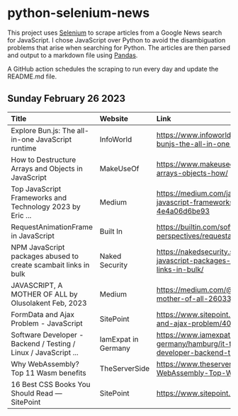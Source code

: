 # python-selenium-news

This project uses [Selenium](https://www.seleniumhq.org/) to scrape articles from a Google News search for JavaScript.
I chose JavaScript over Python to avoid the disambiguation problems that arise when searching for Python.
The articles are then parsed and output to a markdown file using [Pandas](https://pandas.pydata.org/).

A GitHub action schedules the scraping to run every day and update the README.md file.

## Sunday February 26 2023


| Title                                                           | Website             | Link                                                                                                                      |
|:----------------------------------------------------------------|:--------------------|:--------------------------------------------------------------------------------------------------------------------------|
| Explore Bun.js: The all-in-one JavaScript runtime               | InfoWorld           | https://www.infoworld.com/article/3688330/explore-bunjs-the-all-in-one-javascript-runtime.html                            |
| How to Destructure Arrays and Objects in JavaScript             | MakeUseOf           | https://www.makeuseof.com/javascript-destructure-arrays-objects-how/                                                      |
| Top JavaScript Frameworks and Technology 2023  by Eric ...      | Medium              | https://medium.com/javascript-scene/top-javascript-frameworks-and-technology-2023-4e4a06d6be93                            |
| RequestAnimationFrame in JavaScript                             | Built In            | https://builtin.com/software-engineering-perspectives/requestanimationframe                                               |
| NPM JavaScript packages abused to create scambait links in bulk | Naked Security      | https://nakedsecurity.sophos.com/2023/02/22/npm-javascript-packages-abused-to-create-scambait-links-in-bulk/              |
| JAVASCRIPT, A MOTHER OF ALL  by Olusolakent  Feb, 2023          | Medium              | https://medium.com/@olusolakent1/javascript-as-a-mother-of-all-260330adbde3                                               |
| FormData and Ajax Problem - JavaScript                          | SitePoint           | https://www.sitepoint.com/community/t/formdata-and-ajax-problem/408708                                                    |
| Software Developer - Backend / Testing / Linux / JavaScript ... | IamExpat in Germany | https://www.iamexpat.de/career/jobs-germany/hamburg/it-technology/software-developer-backend-testing-linux-javascript-php |
| Why WebAssembly? Top 11 Wasm benefits                           | TheServerSide       | https://www.theserverside.com/tip/Why-WebAssembly-Top-Wasm-benefits                                                       |
| 16 Best CSS Books You Should Read — SitePoint                   | SitePoint           | https://www.sitepoint.com/best-css-books/                                                                                 |